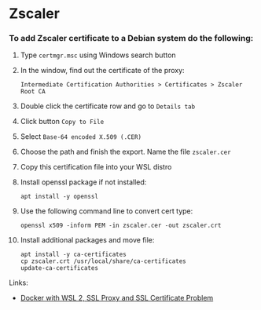 # Zscaler

### To add Zscaler certificate to a Debian system do the following:

1. Type `certmgr.msc` using Windows search button
1. In the window, find out the certificate of the proxy:

   ```
   Intermediate Certification Authorities > Certificates > Zscaler Root CA
   ```

1. Double click the certificate row and go to `Details tab`
1. Click button `Copy to File`
1. Select `Base-64 encoded X.509 (.CER)`
1. Choose the path and finish the export. Name the file `zscaler.cer`
1. Copy this certification file into your WSL distro
1. Install openssl package if not installed:

   ```
   apt install -y openssl
   ```

1. Use the following command line to convert cert type:

   ```
   openssl x509 -inform PEM -in zscaler.cer -out zscaler.crt
   ```

1. Install additional packages and move file:

   ```
   apt install -y ca-certificates
   cp zscaler.crt /usr/local/share/ca-certificates
   update-ca-certificates
   ```

Links:

- [Docker with WSL 2, SSL Proxy and SSL Certificate Problem](https://kontext.tech/article/1065/docker-with-wsl-2-ssl-proxy-and-ssl-certificate-problem)
